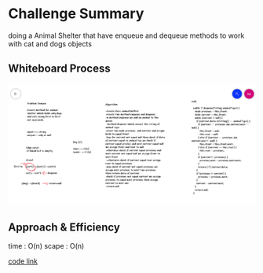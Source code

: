 # Challenge Summary

doing a Animal Shelter that have enqueue and dequeue methods to work with cat and dogs objects

## Whiteboard Process

![image](../img/ch12.PNG)

## Approach & Efficiency
 time : O(n) scape : O(n)


[code link](../img/ch12.PNG)